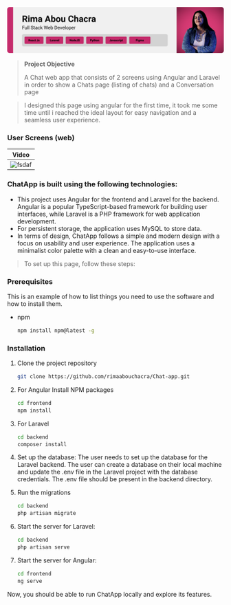 <img src="./readme/demo/Rima.png"/>

> <strong>Project Objective</strong>
>
> A Chat web app that consists of 2 screens using Angular and Laravel in order to show a Chats page (listing of chats) and a Conversation page

> I designed this page using angular for the first time, it took me some time until i reached the ideal layout for easy navigation and a seamless user experience.


### User Screens (web)

| Video  
| ---| 
| ![fsdaf](./readme/demo/video.gif) 


###  ChatApp is built using the following technologies:

- This project uses Angular for the frontend and Laravel for the backend. Angular is a popular TypeScript-based framework for building user interfaces, while Laravel is a PHP framework for web application development.
- For persistent storage, the application uses MySQL to store data.
- In terms of design, ChatApp follows a simple and modern design with a focus on usability and user experience. The application uses a minimalist color palette with a clean and easy-to-use interface.


> To set up this page, follow these steps:

### Prerequisites

This is an example of how to list things you need to use the software and how to install them.
* npm
  ```sh
  npm install npm@latest -g
  ```

### Installation

1. Clone the project repository
   ```sh
   git clone https://github.com/rimaabouchacra/Chat-app.git
   ```
3. For Angular Install NPM packages
   ```sh
   cd frontend
   npm install
   ```
3. For Laravel
   ```sh
   cd backend
   composer install
   ```   
4. Set up the database: The user needs to set up the database for the Laravel backend. The user can create a database on their local machine and update the .env file in the Laravel project with the database credentials. The .env file should be present in the backend directory.


5. Run the migrations
   ```sh
   cd backend
   php artisan migrate
   ```
6. Start the server for Laravel:

   ```sh
   cd backend
   php artisan serve
   
   ```  
6. Start the server for Angular:

   ```sh
   cd frontend
   ng serve
   
   ```    
   

Now, you should be able to run ChatApp locally and explore its features.
